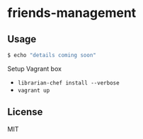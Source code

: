 # friends-management




## Usage

```bash
$ echo "details coming soon"
```

Setup Vagrant box
* ```librarian-chef install --verbose```
* ```vagrant up```


## License

MIT
